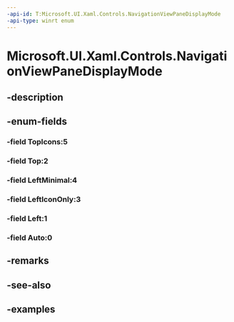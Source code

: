 ```yaml
---
-api-id: T:Microsoft.UI.Xaml.Controls.NavigationViewPaneDisplayMode
-api-type: winrt enum
---
```


<!-- Enumeration syntax.
public enum NavigationViewPaneDisplayMode : int 
-->

# Microsoft.UI.Xaml.Controls.NavigationViewPaneDisplayMode

## -description

## -enum-fields
### -field TopIcons:5

### -field Top:2

### -field LeftMinimal:4

### -field LeftIconOnly:3

### -field Left:1

### -field Auto:0

## -remarks

## -see-also

## -examples

